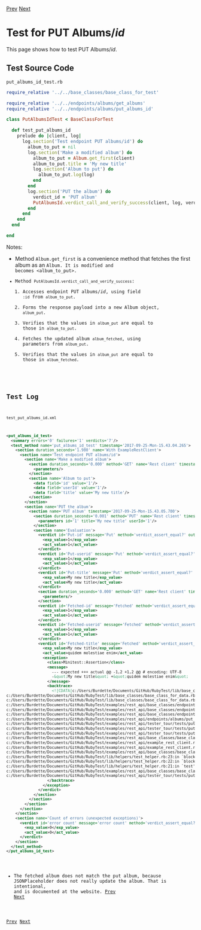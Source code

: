 <!--- GENERATED FILE, DO NOT EDIT --->
[Prev](./DeleteAlbumsId.md) [Next](./PostAlbums.md)

# Test for PUT Albums/_id_

This page shows how to test PUT Albums/_id_.

## Test Source Code

<code>put_albums_id_test.rb</code>
```ruby
require_relative '../../base_classes/base_class_for_test'

require_relative '../../endpoints/albums/get_albums'
require_relative '../../endpoints/albums/put_albums_id'

class PutAlbumsIdTest < BaseClassForTest

  def test_put_albums_id
    prelude do |client, log|
      log.section('Test endpoint PUT albums/id') do
        album_to_put = nil
        log.section('Make a modified album') do
          album_to_put = Album.get_first(client)
          album_to_put.title = 'My new title'
          log.section('Album to put') do
            album_to_put.log(log)
          end
        end
        log.section('PUT the album') do
          verdict_id = 'PUT album'
          PutAlbumsId.verdict_call_and_verify_success(client, log, verdict_id, album_to_put)
        end
      end
    end
  end

end
```

Notes:

- Method <code>Album.get_first</code> is a convenience method that fetches the first album as an <code>Album</object>.  It is modified and becomes <album_to_put>.
- Method <code>PutAlbumsId.verdict_call_and_verify_success</code>:
  1.  Accesses endpoint PUT albums/_id_, using field <code>:id</code> from <code>album_to_put</code>.
  2.  Forms the response payload into a new Album object, <code>album_put</code>.
  3.  Verifies that the values in <code>album_put</code> are equal to those in <code>album_to_put</code>.
  4.  Fetches the updated album <code>album_fetched</code>, using parameters from <code>album_put</code>.
  4.  Verifies that the values in <code>album_put</code> are equal to those in <code>album_fetched</code>.

##  Test Log

<code>test_put_albums_id.xml</code>
```xml
<put_albums_id_test>
  <summary errors='0' failures='1' verdicts='7'/>
  <test_method name='put_albums_id_test' timestamp='2017-09-25-Mon-15.43.04.265'>
    <section duration_seconds='1.980' name='With ExampleRestClient'>
      <section name='Test endpoint PUT albums/id'>
        <section name='Make a modified album'>
          <section duration_seconds='0.000' method='GET' name='Rest client' timestamp='2017-09-25-Mon-15.43.04.266' url='https://jsonplaceholder.typicode.com/albums'>
            <parameters/>
          </section>
          <section name='Album to put'>
            <data field='id' value='1'/>
            <data field='userId' value='1'/>
            <data field='title' value='My new title'/>
          </section>
        </section>
        <section name='PUT the album'>
          <section name='PUT album' timestamp='2017-09-25-Mon-15.43.05.780'>
            <section duration_seconds='0.001' method='PUT' name='Rest client' timestamp='2017-09-25-Mon-15.43.05.781' url='https://jsonplaceholder.typicode.com/albums/1'>
              <parameters id='1' title='My new title' userId='1'/>
            </section>
            <section name='Evaluation'>
              <verdict id='Put-id' message='Put' method='verdict_assert_equal?' outcome='passed' volatile='false'>
                <exp_value>1</exp_value>
                <act_value>1</act_value>
              </verdict>
              <verdict id='Put-userid' message='Put' method='verdict_assert_equal?' outcome='passed' volatile='false'>
                <exp_value>1</exp_value>
                <act_value>1</act_value>
              </verdict>
              <verdict id='Put-title' message='Put' method='verdict_assert_equal?' outcome='passed' volatile='false'>
                <exp_value>My new title</exp_value>
                <act_value>My new title</act_value>
              </verdict>
              <section duration_seconds='0.000' method='GET' name='Rest client' timestamp='2017-09-25-Mon-15.43.06.043' url='https://jsonplaceholder.typicode.com/albums/1'>
                <parameters/>
              </section>
              <verdict id='Fetched-id' message='Fetched' method='verdict_assert_equal?' outcome='passed' volatile='false'>
                <exp_value>1</exp_value>
                <act_value>1</act_value>
              </verdict>
              <verdict id='Fetched-userid' message='Fetched' method='verdict_assert_equal?' outcome='passed' volatile='false'>
                <exp_value>1</exp_value>
                <act_value>1</act_value>
              </verdict>
              <verdict id='Fetched-title' message='Fetched' method='verdict_assert_equal?' outcome='failed' volatile='false'>
                <exp_value>My new title</exp_value>
                <act_value>quidem molestiae enim</act_value>
                <exception>
                  <class>Minitest::Assertion</class>
                  <message>
                    --- expected +++ actual @@ -1,2 +1,2 @@ # encoding: UTF-8
                    -&quot;My new title&quot; +&quot;quidem molestiae enim&quot;
                  </message>
                  <backtrace>
                    <![CDATA[c:/Users/Burdette/Documents/GitHub/RubyTest/lib/base_classes/base_class_for_data.rb:127:in `block in verdict_equal_recursive?'
c:/Users/Burdette/Documents/GitHub/RubyTest/lib/base_classes/base_class_for_data.rb:118:in `verdict_equal_recursive?'
c:/Users/Burdette/Documents/GitHub/RubyTest/lib/base_classes/base_class_for_data.rb:44:in `verdict_equal?'
c:/Users/Burdette/Documents/GitHub/RubyTest/examples/rest_api/base_classes/endpoints/base_class_for_put_id.rb:25:in `block (2 levels) in verdict_call_and_verify_success'
c:/Users/Burdette/Documents/GitHub/RubyTest/examples/rest_api/base_classes/endpoints/base_class_for_put_id.rb:21:in `block in verdict_call_and_verify_success'
c:/Users/Burdette/Documents/GitHub/RubyTest/examples/rest_api/base_classes/endpoints/base_class_for_put_id.rb:19:in `verdict_call_and_verify_success'
c:/Users/Burdette/Documents/GitHub/RubyTest/examples/rest_api/endpoints/albums/put_albums_id.rb:14:in `verdict_call_and_verify_success'
c:/Users/Burdette/Documents/GitHub/RubyTest/examples/rest_api/tester_tour/tests/put_albums_id_test.rb:21:in `block (3 levels) in test_put_albums_id'
c:/Users/Burdette/Documents/GitHub/RubyTest/examples/rest_api/tester_tour/tests/put_albums_id_test.rb:19:in `block (2 levels) in test_put_albums_id'
c:/Users/Burdette/Documents/GitHub/RubyTest/examples/rest_api/tester_tour/tests/put_albums_id_test.rb:10:in `block in test_put_albums_id'
c:/Users/Burdette/Documents/GitHub/RubyTest/examples/rest_api/base_classes/base_class_for_test.rb:13:in `block (2 levels) in prelude'
c:/Users/Burdette/Documents/GitHub/RubyTest/examples/rest_api/example_rest_client.rb:18:in `block in with'
c:/Users/Burdette/Documents/GitHub/RubyTest/examples/rest_api/example_rest_client.rb:14:in `with'
c:/Users/Burdette/Documents/GitHub/RubyTest/examples/rest_api/base_classes/base_class_for_test.rb:12:in `block in prelude'
c:/Users/Burdette/Documents/GitHub/RubyTest/lib/helpers/test_helper.rb:23:in `block (2 levels) in test'
c:/Users/Burdette/Documents/GitHub/RubyTest/lib/helpers/test_helper.rb:22:in `block in test'
c:/Users/Burdette/Documents/GitHub/RubyTest/lib/helpers/test_helper.rb:21:in `test'
c:/Users/Burdette/Documents/GitHub/RubyTest/examples/rest_api/base_classes/base_class_for_test.rb:11:in `prelude'
c:/Users/Burdette/Documents/GitHub/RubyTest/examples/rest_api/tester_tour/tests/put_albums_id_test.rb:9:in `test_put_albums_id']]>
                  </backtrace>
                </exception>
              </verdict>
            </section>
          </section>
        </section>
      </section>
    </section>
    <section name='Count of errors (unexpected exceptions)'>
      <verdict id='error count' message='error count' method='verdict_assert_equal?' outcome='passed' volatile='true'>
        <exp_value>0</exp_value>
        <act_value>0</act_value>
      </verdict>
    </section>
  </test_method>
</put_albums_id_test>
```

- The fetched album does not match the put album, because JSONPlaceholder does not really update the album.  That is intentional, and is documented at the website.
[Prev](./DeleteAlbumsId.md) [Next](./PostAlbums.md)

[Prev](./DeleteAlbumsId.md) [Next](./PostAlbums.md)
